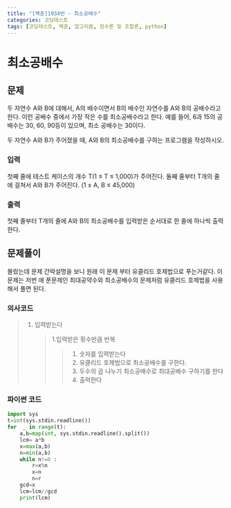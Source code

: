 ```yaml
---
title: "[백준]1934번 - 최소공배수"
categories: 코딩테스트
tags: [코딩테스트, 백준, 알고리즘, 정수론 및 조합론, python]
---
```


# 최소공배수

## 문제

두 자연수 A와 B에 대해서, A의 배수이면서 B의 배수인 자연수를 A와 B의 공배수라고 한다. 이런 공배수 중에서 가장 작은 수를 최소공배수라고 한다. 예를 들어, 6과 15의 공배수는 30, 60, 90등이 있으며, 최소 공배수는 30이다.

두 자연수 A와 B가 주어졌을 때, A와 B의 최소공배수를 구하는 프로그램을 작성하시오.

### 입력

첫째 줄에 테스트 케이스의 개수 T(1 ≤ T ≤ 1,000)가 주어진다. 둘째 줄부터 T개의 줄에 걸쳐서 A와 B가 주어진다. (1 ≤ A, B ≤ 45,000)

### 출력

첫째 줄부터 T개의 줄에 A와 B의 최소공배수를 입력받은 순서대로 한 줄에 하나씩 출력한다.

## 문제풀이

 몰랐는데 문제 간략설명을 보니 원래 이 문제 부터 유클리드 호제법으로 푸는거같다. 이문제는 저번 에 푼문제인 최대공약수와 최소공배수의 문제처럼 유클리드 호제법을 사용해서 풀면 된다.

### 의사코드

> 1. 입력받는다
>
>    > 1.입력받은 횟수만큼 반복
>    >
>    > > 1. 숫자를 입력받는다
>    > > 2. 유클리드 호제법으로 최소공배수를 구한다.
>    > > 3. 두수의 곱 나누기 최소공배수로 최대공배수 구하기를 한다
>    > > 4. 출력한다

### 파이썬 코드

```python
import sys
t=int(sys.stdin.readline())
for  _ in range(t):
    a,b=map(int, sys.stdin.readline().split())
    lcm= a*b
    x=max(a,b)
    n=min(a,b)
    while n!=0 :
        r=x%n
        x=n
        n=r
    gcd=x
    lcm=lcm//gcd
    print(lcm)
```

